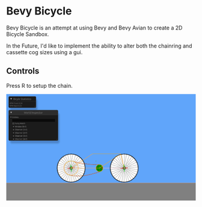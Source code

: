 # Bevy Bicycle

Bevy Bicycle is an attempt at using Bevy and Bevy Avian to create a 2D Bicycle Sandbox.

In the Future, I'd like to implement the ability to alter both the chainring and cassette cog sizes using a gui.

## Controls

Press R to setup the chain.

![image info](./screenshots/Screenshot_20241209_230904.png)